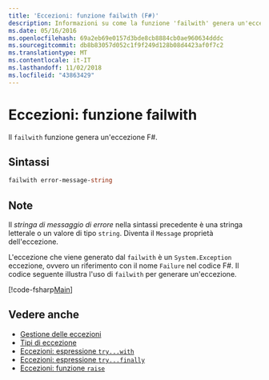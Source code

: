 ```yaml
---
title: 'Eccezioni: funzione failwith (F#)'
description: Informazioni su come la funzione 'failwith' genera un'eccezione F#.
ms.date: 05/16/2016
ms.openlocfilehash: 69a2eb69e0157d3bde8cb8884cb0ae960634dddc
ms.sourcegitcommit: db8b83057d052c1f9f249d128b08d4423af0f7c2
ms.translationtype: MT
ms.contentlocale: it-IT
ms.lasthandoff: 11/02/2018
ms.locfileid: "43863429"
---
```

# <a name="exceptions-the-failwith-function"></a>Eccezioni: funzione failwith

Il `failwith` funzione genera un'eccezione F#.

## <a name="syntax"></a>Sintassi

```fsharp
failwith error-message-string
```

## <a name="remarks"></a>Note

Il *stringa di messaggio di errore* nella sintassi precedente è una stringa letterale o un valore di tipo `string`. Diventa il `Message` proprietà dell'eccezione.

L'eccezione che viene generato dal `failwith` è un `System.Exception` eccezione, ovvero un riferimento con il nome `Failure` nel codice F#. Il codice seguente illustra l'uso di `failwith` per generare un'eccezione.

[!code-fsharp[Main](../../../../samples/snippets/fsharp/lang-ref-2/snippet6001.fs)]

## <a name="see-also"></a>Vedere anche

- [Gestione delle eccezioni](index.md)
- [Tipi di eccezione](exception-types.md)
- [Eccezioni: espressione `try...with`](the-try-with-expression.md)
- [Eccezioni: espressione `try...finally`](the-try-finally-expression.md)
- [Eccezioni: funzione `raise`](the-raise-function.md)
